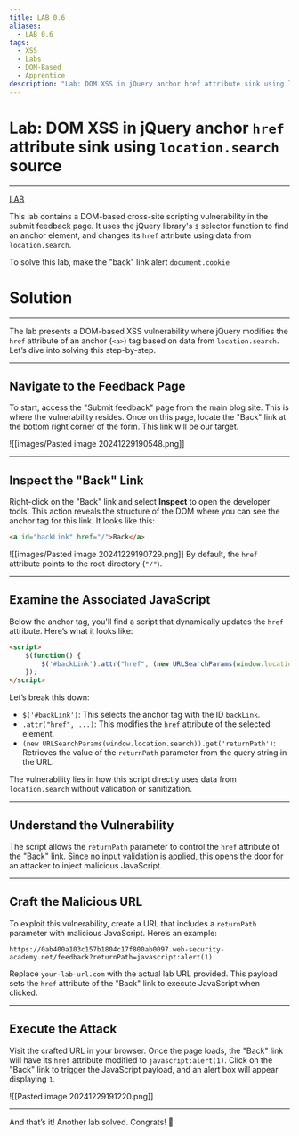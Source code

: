 ```yaml
---
title: LAB 0.6
aliases:
  - LAB 0.6
tags:
  - XSS
  - Labs
  - DOM-Based
  - Apprentice
description: "Lab: DOM XSS in jQuery anchor href attribute sink using location.search source"
---
```

# Lab: DOM XSS in jQuery anchor `href` attribute sink using `location.search` source
---
[LAB](https://portswigger.net/web-security/cross-site-scripting/dom-based/lab-jquery-href-attribute-sink)

This lab contains a DOM-based cross-site scripting vulnerability in the submit feedback page. It uses the jQuery library's `$` selector function to find an anchor element, and changes its `href` attribute using data from `location.search`.

To solve this lab, make the "back" link alert `document.cookie`

# Solution
---

The lab presents a DOM-based XSS vulnerability where jQuery modifies the `href` attribute of an anchor (`<a>`) tag based on data from `location.search`. Let’s dive into solving this step-by-step.

---

## Navigate to the Feedback Page

To start, access the "Submit feedback" page from the main blog site. This is where the vulnerability resides. Once on this page, locate the "Back" link at the bottom right corner of the form. This link will be our target.

![[images/Pasted image 20241229190548.png]]

---

## Inspect the "Back" Link

Right-click on the "Back" link and select **Inspect** to open the developer tools. This action reveals the structure of the DOM where you can see the anchor tag for this link. It looks like this:

```html
<a id="backLink" href="/">Back</a>
```

![[images/Pasted image 20241229190729.png]]
By default, the `href` attribute points to the root directory (`"/"`).

---

## Examine the Associated JavaScript

Below the anchor tag, you'll find a script that dynamically updates the `href` attribute. Here’s what it looks like:

```html
<script>
    $(function() {
        $('#backLink').attr("href", (new URLSearchParams(window.location.search)).get('returnPath'));
    });
</script>
```

Let’s break this down:

- `$('#backLink')`: This selects the anchor tag with the ID `backLink`.
- `.attr("href", ...)`: This modifies the `href` attribute of the selected element.
- `(new URLSearchParams(window.location.search)).get('returnPath')`: Retrieves the value of the `returnPath` parameter from the query string in the URL.

The vulnerability lies in how this script directly uses data from `location.search` without validation or sanitization.

---

## Understand the Vulnerability

The script allows the `returnPath` parameter to control the `href` attribute of the "Back" link. Since no input validation is applied, this opens the door for an attacker to inject malicious JavaScript.

---

## Craft the Malicious URL

To exploit this vulnerability, create a URL that includes a `returnPath` parameter with malicious JavaScript. Here’s an example:

```
https://0ab400a103c157b1804c17f800ab0097.web-security-academy.net/feedback?returnPath=javascript:alert(1)
```

Replace `your-lab-url.com` with the actual lab URL provided. This payload sets the `href` attribute of the "Back" link to execute JavaScript when clicked.

---

## Execute the Attack

Visit the crafted URL in your browser. Once the page loads, the "Back" link will have its `href` attribute modified to `javascript:alert(1)`. Click on the "Back" link to trigger the JavaScript payload, and an alert box will appear displaying `1`.

![[Pasted image 20241229191220.png]]

---

And that’s it! Another lab solved. Congrats! 🎉